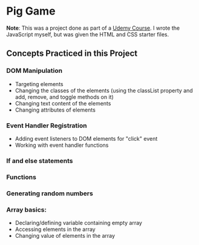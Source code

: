 # Pig Game

**Note**: This was a project done as part of a [Udemy Course](https://www.udemy.com/course/the-complete-javascript-course). I wrote the JavaScript myself, but was given the HTML and CSS starter files.

## Concepts Practiced in this Project

### DOM Manipulation

- Targeting elements
- Changing the classes of the elements (using the classList property and add, remove, and toggle methods on it)
- Changing text content of the elements
- Changing attributes of elements

### Event Handler Registration

- Adding event listeners to DOM elements for "click" event
- Working with event handler functions

### If and else statements

### Functions

### Generating random numbers

### Array basics:

- Declaring/defining variable containing empty array
- Accessing elements in the array
- Changing value of elements in the array
